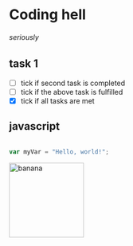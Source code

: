 # Coding hell
###### seriously 

## task 1
- [ ] tick if second task is completed
- [ ] tick if the above task is fulfilled
- [x] tick if all tasks are met

## javascript
```js

var myVar = "Hello, world!";
```
<img alt="banana" src="https://github.com/user-attachments/assets/3c11e201-4bc0-4594-a3fa-43a65f2e92a6"
width="150" align="left">
